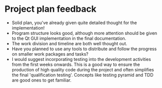 # Project plan feedback
* Solid plan, you've already given quite detailed thought for the implementation!
* Program structure looks good, although more attention should be given to the Qt GUI implementation in the final
  documentation.
* The work division and timeline are both well thought out.
* Have you planned to use any tools to distribute and follow the progress on smaller work packages and tasks?
* I would suggest incorporating testing into the development activities from the first weeks onwards. This is a good way
  to ensure the production of high quality code during the project and often simplifies the final 'qualification
  testing'. Concepts like testing pyramid and TDD are good ones to get familiar.